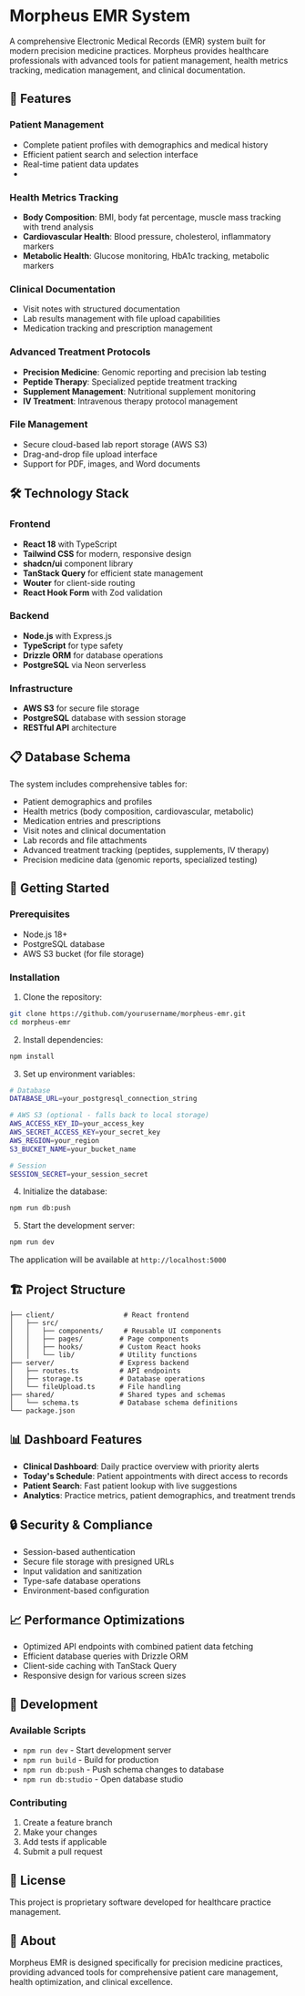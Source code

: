 # Morpheus EMR System

A comprehensive Electronic Medical Records (EMR) system built for modern precision medicine practices. Morpheus provides healthcare professionals with advanced tools for patient management, health metrics tracking, medication management, and clinical documentation.

## 🏥 Features

### Patient Management
- Complete patient profiles with demographics and medical history
- Efficient patient search and selection interface
- Real-time patient data updates
- <!-- trigger redeploy -->


### Health Metrics Tracking
- **Body Composition**: BMI, body fat percentage, muscle mass tracking with trend analysis
- **Cardiovascular Health**: Blood pressure, cholesterol, inflammatory markers
- **Metabolic Health**: Glucose monitoring, HbA1c tracking, metabolic markers

### Clinical Documentation
- Visit notes with structured documentation
- Lab results management with file upload capabilities
- Medication tracking and prescription management

### Advanced Treatment Protocols
- **Precision Medicine**: Genomic reporting and precision lab testing
- **Peptide Therapy**: Specialized peptide treatment tracking
- **Supplement Management**: Nutritional supplement monitoring
- **IV Treatment**: Intravenous therapy protocol management

### File Management
- Secure cloud-based lab report storage (AWS S3)
- Drag-and-drop file upload interface
- Support for PDF, images, and Word documents

## 🛠 Technology Stack

### Frontend
- **React 18** with TypeScript
- **Tailwind CSS** for modern, responsive design
- **shadcn/ui** component library
- **TanStack Query** for efficient state management
- **Wouter** for client-side routing
- **React Hook Form** with Zod validation

### Backend
- **Node.js** with Express.js
- **TypeScript** for type safety
- **Drizzle ORM** for database operations
- **PostgreSQL** via Neon serverless

### Infrastructure
- **AWS S3** for secure file storage
- **PostgreSQL** database with session storage
- **RESTful API** architecture

## 📋 Database Schema

The system includes comprehensive tables for:
- Patient demographics and profiles
- Health metrics (body composition, cardiovascular, metabolic)
- Medication entries and prescriptions
- Visit notes and clinical documentation
- Lab records and file attachments
- Advanced treatment tracking (peptides, supplements, IV therapy)
- Precision medicine data (genomic reports, specialized testing)

## 🚀 Getting Started

### Prerequisites
- Node.js 18+ 
- PostgreSQL database
- AWS S3 bucket (for file storage)

### Installation

1. Clone the repository:
```bash
git clone https://github.com/yourusername/morpheus-emr.git
cd morpheus-emr
```

2. Install dependencies:
```bash
npm install
```

3. Set up environment variables:
```bash
# Database
DATABASE_URL=your_postgresql_connection_string

# AWS S3 (optional - falls back to local storage)
AWS_ACCESS_KEY_ID=your_access_key
AWS_SECRET_ACCESS_KEY=your_secret_key
AWS_REGION=your_region
S3_BUCKET_NAME=your_bucket_name

# Session
SESSION_SECRET=your_session_secret
```

4. Initialize the database:
```bash
npm run db:push
```

5. Start the development server:
```bash
npm run dev
```

The application will be available at `http://localhost:5000`

## 🏗 Project Structure

```
├── client/                 # React frontend
│   ├── src/
│   │   ├── components/     # Reusable UI components
│   │   ├── pages/         # Page components
│   │   ├── hooks/         # Custom React hooks
│   │   └── lib/           # Utility functions
├── server/                # Express backend
│   ├── routes.ts          # API endpoints
│   ├── storage.ts         # Database operations
│   └── fileUpload.ts      # File handling
├── shared/                # Shared types and schemas
│   └── schema.ts          # Database schema definitions
└── package.json
```

## 📊 Dashboard Features

- **Clinical Dashboard**: Daily practice overview with priority alerts
- **Today's Schedule**: Patient appointments with direct access to records
- **Patient Search**: Fast patient lookup with live suggestions
- **Analytics**: Practice metrics, patient demographics, and treatment trends

## 🔒 Security & Compliance

- Session-based authentication
- Secure file storage with presigned URLs
- Input validation and sanitization
- Type-safe database operations
- Environment-based configuration

## 📈 Performance Optimizations

- Optimized API endpoints with combined patient data fetching
- Efficient database queries with Drizzle ORM
- Client-side caching with TanStack Query
- Responsive design for various screen sizes

## 🔧 Development

### Available Scripts

- `npm run dev` - Start development server
- `npm run build` - Build for production
- `npm run db:push` - Push schema changes to database
- `npm run db:studio` - Open database studio

### Contributing

1. Create a feature branch
2. Make your changes
3. Add tests if applicable
4. Submit a pull request

## 📝 License

This project is proprietary software developed for healthcare practice management.

## 🏥 About

Morpheus EMR is designed specifically for precision medicine practices, providing advanced tools for comprehensive patient care management, health optimization, and clinical excellence.
